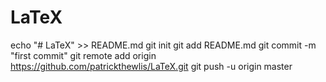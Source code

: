 # LaTeX

echo "# LaTeX" >> README.md
git init
git add README.md
git commit -m "first commit"
git remote add origin https://github.com/patrickthewlis/LaTeX.git
git push -u origin master
